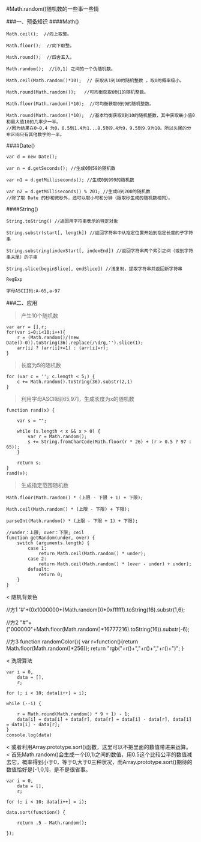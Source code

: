 #Math.random()随机数的一些事一些情

###一、预备知识 
####Math()
```
Math.ceil();  //向上取整。

Math.floor();  //向下取整。

Math.round();  //四舍五入。

Math.random();  //[0,1) 之间的一个伪随机数。

Math.ceil(Math.random()*10);  // 获取从1到10的随机整数 ，取0的概率极小。

Math.round(Math.random());   //可均衡获取0到1的随机整数。

Math.floor(Math.random()*10);  //可均衡获取0到9的随机整数。

Math.round(Math.random()*10);  //基本均衡获取0到10的随机整数，其中获取最小值0和最大值10的几率少一半。
//因为结果在0~0.4 为0，0.5到1.4为1...8.5到9.4为9，9.5到9.9为10。所以头尾的分布区间只有其他数字的一半。
```
####Date()
```
var d = new Date();

var n = d.getSeconds(); //生成0到59的随机数

var n1 = d.getMilliseconds(); //生成0到999的随机数

var n2 = d.getMilliseconds() % 201; //生成0到200的随机数
//除了取 Date 的秒和微秒外，还可以取小时和分钟（跟取秒生成的随机数相同）。
```
####String()
```
String.toString() //返回用字符串表示的特定对象

String.substr(start[, length]) //返回字符串中从指定位置开始到指定长度的子字符串

String.substring(indexStart[, indexEnd]) //返回字符串两个索引之间（或到字符串末尾）的子串

String.slice(beginSlice[, endSlice]) //浅复制，提取字符串并返回新字符串

RegExp

字母ASCII码:A-65,a-97
```

###二、应用

> 产生10个随机数

```
var arr = [],r;
for(var i=0;i<10;i++){
	r = (Math.random()/(new Date()-0)).toString(36).replace(/\d/g,'').slice(1);
	arr[i] ? (arr[i]+=1) : (arr[i]=r);
}
```

> 长度为5的随机数

```
for (var c = ''; c.length < 5;) {
	c += Math.random().toString(36).substr(2,1)
}
```

> 利用字母ASCII码[65,97]，生成长度为x的随机数

```
function rand(x) {

	var s = "";

	while (s.length < x && x > 0) {
		var r = Math.random();
		s += String.fromCharCode(Math.floor(r * 26) + (r > 0.5 ? 97 : 65));
	}

	return s;
}
rand(x);
```

> 生成指定范围随机数

```
Math.floor(Math.random() * (上限 - 下限 + 1) + 下限);

Math.ceil(Math.random() * (上限 - 下限) + 下限);

parseInt(Math.random() * (上限 - 下限 + 1) + 下限);

//under：上限; over：下限; ceil
function getRandom(under, over) {
	switch (arguments.length) {
		case 1:
			return Math.ceil(Math.random() * under);
		case 2:
			return Math.ceil(Math.random() * (over - under) + under);
		default:
			return 0;
	}
}
```

< 随机背景色

//方1
'#'+(0x1000000+(Math.random())*0xffffff).toString(16).substr(1,6);

//方2
"#"+("000000"+Math.floor(Math.random()*16777216).toString(16)).substr(-6);

//方3
function randomColor(){
  var r=function(){return Math.floor(Math.random()*256)};
  return "rgb("+r()+","+r()+","+r()+")";
}

< 洗牌算法
```
var i = 0,
	data = [],
	r;

for (; i < 10; data[i++] = i);

while (--i) {

	r = Math.round(Math.random() * 9 + 1) - 1;
	data[i] = data[i] + data[r], data[r] = data[i] - data[r], data[i] = data[i] - data[r];
}
console.log(data)
```
< 或者利用Array.prototype.sort()函数，这里可以不把里面的数值带进来运算。
< 首先Math.random()会生成一个[0,1)之间的数值，用0.5这个比较公平的数值减去它，概率得到小于0，等于0,大于0三种状况，而Array.prototype.sort()期待的数值恰好是[-1,0,1]，是不是很省事。

```
var i = 0,
	data = [],
	r;

for (; i < 10; data[i++] = i);

data.sort(function() {

	return .5 - Math.random();

});
```